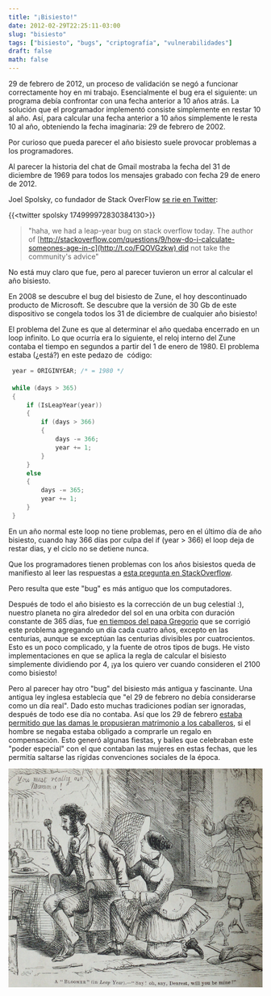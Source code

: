 ```yaml
---
title: "¡Bisiesto!"
date: 2012-02-29T22:25:11-03:00
slug: "bisiesto"
tags: ["bisiesto", "bugs", "criptografía", "vulnerabilidades"]
draft: false
math: false
---
```

29 de febrero de 2012, un proceso de validación se negó a funcionar
correctamente hoy en mi trabajo. Esencialmente el bug era el siguiente:
un programa debía confrontar con una fecha anterior a 10 años atrás. La
solución que el programador implementó consiste simplemente en restar 10
al año. Así, para calcular una fecha anterior a 10 años simplemente le
resta 10 al año, obteniendo la fecha imaginaria: 29 de febrero de 2002.

Por curioso que pueda parecer el año bisiesto suele provocar problemas a
los programadores.

Al parecer la historia del chat de Gmail mostraba la fecha del 31 de
diciembre de 1969 para todos los mensajes grabado con fecha 29 de enero
de 2012.

Joel Spolsky, co fundador de Stack OverFlow [se rie en
Twitter](https://twitter.com/#!/spolsky/status/174999972830384130):

{{<twitter spolsky 174999972830384130>}}

> "haha, we had a leap-year bug on stack overflow today. The author
> of [http://stackoverflow.com/questions/9/how-do-i-calculate-someones-age-in-c](http://t.co/FQOVGzkw) did
> not take the community\'s advice"

No está muy claro que fue, pero al parecer tuvieron un error al calcular
el año bisiesto.

En 2008 se descubre el bug del bisiesto de Zune, el hoy descontinuado
producto de Microsoft. Se descubre que la versión de 30 Gb de este
dispositivo se congela todos los 31 de diciembre de cualquier año
bisiesto!

El problema del Zune es que al determinar el año quedaba encerrado en un
loop infinito. Lo que ocurría era lo siguiente, el reloj interno del
Zune contaba el tiempo en segundos a partir del 1 de enero de 1980. El
problema estaba (¿está?) en este pedazo de  código:

```c
 year = ORIGINYEAR; /* = 1980 */

 while (days > 365)
 {
     if (IsLeapYear(year))
     {
         if (days > 366)
         {
             days -= 366;
             year += 1;
         }
     }
     else
     {
         days -= 365;
         year += 1;
     }
 }
``` 

En un año normal este loop no tiene problemas, pero en el último día de año bisiesto, cuando hay 366 días por culpa del if (year > 366) el loop deja de restar dias, y el ciclo no se detiene nunca.




Que los programadores tienen problemas con los años bisiestos queda de manifiesto al leer las respuestas a <a href="http://stackoverflow.com/questions/9/how-do-i-calculate-someones-age-in-c?page=1&tab=votes#tab-top">esta pregunta en StackOverflow</a>.

Pero resulta que este "bug" es más antiguo que los computadores.

Después de todo el año bisiesto es la corrección de un bug celestial :), nuestro planeta no gira alrededor del sol en una orbita con duración constante de 365 días, fue <a href="http://es.wikipedia.org/wiki/A%C3%B1o_bisiesto">en tiempos del papa Gregorio</a> que se corrigió este problema agregando un día cada cuatro años, excepto en las centurias, aunque se exceptúan las centurias divisibles por cuatrocientos. Esto es un poco complicado, y la fuente de otros tipos de bugs. He visto implementaciones en que se aplica la regla de calcular el bisiesto simplemente dividiendo por 4, ¡ya los quiero ver cuando consideren el 2100 como bisiesto!

Pero al parecer hay otro "bug" del bisiesto más antigua y fascinante. Una antigua ley inglesa establecía que "el 29 de febrero no debía considerarse como un día real". Dado esto muchas tradiciones podían ser ignoradas, después de todo ese día no contaba. Así que los 29 de febrero <a href="http://blog.nyhistory.org/ladies-get-ready-its-a-leap-year/">estaba permitido que las damas le propusieran matrimonio a los caballeros</a>, si el hombre se negaba estaba obligado a comprarle un regalo en compensación. Esto generó algunas fiestas, y bailes que celebraban este "poder especial" con el que contaban las mujeres en estas fechas, que les permitía saltarse las rígidas convenciones sociales de la época.

![](leapyear.jpg)
